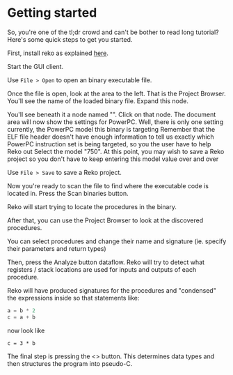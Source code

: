 Getting started
==
So, you're one of the tl;dr crowd and can't be bother to read long tutorial? Here's some quick steps to get you started.

First, install reko as explained [here](reko.md). 

Start the GUI client.

Use `File > Open` to open an binary executable  file.

Once the file is open, look at the area to the left. That is the Project Browser. You'll see the name of the loaded binary file. Expand this node.

You'll see beneath it a node named "". Click on that node.
The document area will now show the settings for PowerPC. Well, there is only one setting currently, the PowerPC model this binary is targeting
Remember that the ELF file header doesn't have enough information to tell us exactly which PowerPC instruction set is being targeted, so you the user have to help Reko out
Select the model "750".
At this point, you may wish to save a Reko project so you don't have to keep entering this model value over and over

Use `File > Save` to save a Reko project.

Now you're ready to scan the file to find where the executable code is located in. Press the Scan binaries button. 

Reko will start trying to locate the procedures in the binary.

After that, you can use the Project Browser to look at the discovered procedures.

You can select procedures and change their name and signature (ie. specify their parameters and return types)

Then, press the Analyze  button dataflow. Reko will try to detect what registers / stack locations are used for inputs and outputs of each procedure.

Reko will have produced signatures for the procedures and "condensed" the expressions inside so that statements like:

```C
a = b * 2
c = a + b
```
now look like
```
c = 3 * b
```
The final step is pressing the <> button. This determines data types and then structures the program into pseudo-C.



